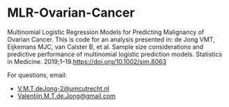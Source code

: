 # MLR-Ovarian-Cancer
Multinomial Logistic Regression Models for Predicting Malignancy of Ovarian Cancer. This is code for an analysis presented in: de Jong VMT, Eijkemans MJC, van Calster B, et al. Sample size considerations and predictive performance of multinomial logistic prediction models. Statistics in Medicine. 2019;1–19.https://doi.org/10.1002/sim.8063

For questions, email:
- V.M.T.deJong-2@umcutrecht.nl
- Valentijn.M.T.de.Jong@gmail.com
